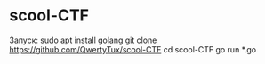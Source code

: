 # scool-CTF
Запуск:
sudo apt install golang
git clone https://github.com/QwertyTux/scool-CTF
cd scool-CTF
go run *.go
